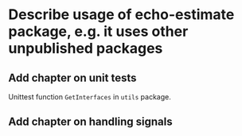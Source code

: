 # Describe usage of echo-estimate package, e.g. it uses other unpublished packages

## Add chapter on unit tests

Unittest function `GetInterfaces` in `utils` package.

## Add chapter on handling signals

